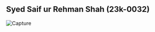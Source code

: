 ## Syed Saif ur Rehman Shah (23k-0032)

![Capture](https://github.com/iamunknowngamer/Pf-Fall23/assets/144406935/73cd63b2-4ee4-4eec-99f7-4bdc8d46f1f0)
